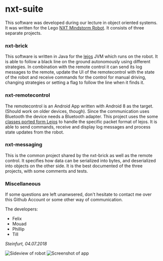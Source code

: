 # nxt-suite
This software was developed during our lecture in object oriented systems.
It was written for the Lego [NXT Mindstorm Robot](https://de.wikipedia.org/wiki/Lego_Mindstorms_NXT).
It consists of three separate projects.


### nxt-brick
This software is written in Java for the [lejos](http://www.lejos.org/) JVM which runs on the robot. It is able to follow a black line on the ground autonomously using different strategies. In combination with the remote control it can send its log messages to the remote, update the UI of the remotecontrol with the state of the robot and receive commands for the control for manual driving, changing strategies or setting a flag to follow the line when it finds it.  

### nxt-remotecontrol
The remotecontrol is an Android App written with Android 8 as the target. (Should work on older devices, though). Since the communication uses Bluetooth the device needs a Bluetooth adapter. This project uses the some [classes ported form Lejos](https://github.com/Shawn-in-Tokyo/leJOS-Droid) to handle the specific packet format of lejos. It is able to send commands, receive and display log messages and process state updates from the robot.

### nxt-messaging
This is the common project shared by the nxt-brick as well as the remote control.
It specifies how data can be serialized into bytes, and deserialized into objects on the other side. It is the best documented of the three projects, with some comments and tests.

### Miscellaneous
If some questions are left unanwsered, don't hesitate to contact me over this Github Account or some other way of communication.

The developers:
- Felix
- Mouad
- Phillip
- Till

*Steinfurt, 04.07.2018*

![][robot_side]
![][app_view_1]

[robot_side]: https://raw.githubusercontent.com/LostInCoding/nxt-suite/master/assets/robot_side.jpg "Sideview of robot"
[robot_front]: https://raw.githubusercontent.com/LostInCoding/nxt-suite/master/assets/robot_front.jpg "Top view of robot"
[app_view_1]: https://raw.githubusercontent.com/LostInCoding/nxt-suite/master/assets/screenshot1.png "Screenshot of app"
[app_view_2]: https://raw.githubusercontent.com/LostInCoding/nxt-suite/master/assets/screenshot2.png "Screenshot of app"
